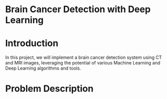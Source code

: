 # Brain Cancer Detection with Deep Learning

# Introduction

In this project, we will implement a brain cancer detection system using CT and MRI images, leveraging the potential of various Machine Learning and Deep Learning algorithms and tools.

# Problem Description
